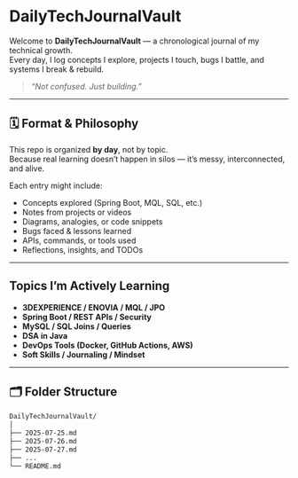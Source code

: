 # DailyTechJournalVault

Welcome to **DailyTechJournalVault** — a chronological journal of my technical growth.  
Every day, I log concepts I explore, projects I touch, bugs I battle, and systems I break & rebuild.

> _“Not confused. Just building.”_

---

## 🗓️ Format & Philosophy

This repo is organized **by day**, not by topic.  
Because real learning doesn’t happen in silos — it’s messy, interconnected, and alive.

Each entry might include:
- Concepts explored (Spring Boot, MQL, SQL, etc.)
- Notes from projects or videos
- Diagrams, analogies, or code snippets
- Bugs faced & lessons learned
- APIs, commands, or tools used
- Reflections, insights, and TODOs

---

## Topics I’m Actively Learning

- **3DEXPERIENCE / ENOVIA / MQL / JPO**
- **Spring Boot / REST APIs / Security**
- **MySQL / SQL Joins / Queries**
- **DSA in Java**
- **DevOps Tools (Docker, GitHub Actions, AWS)**
- **Soft Skills / Journaling / Mindset**

---

## 🗂️ Folder Structure

```bash
DailyTechJournalVault/
│
├── 2025-07-25.md
├── 2025-07-26.md
├── 2025-07-27.md
├── ...
└── README.md
